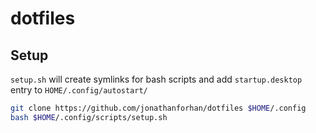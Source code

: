 # dotfiles

## Setup

```setup.sh``` will create symlinks for bash scripts and add ```startup.desktop``` entry to ```HOME/.config/autostart/```

```bash
git clone https://github.com/jonathanforhan/dotfiles $HOME/.config
bash $HOME/.config/scripts/setup.sh
```
